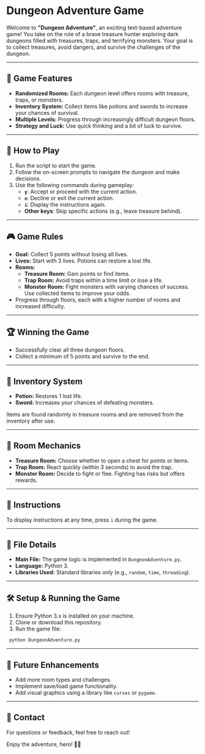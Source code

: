 # Dungeon Adventure Game

Welcome to **"Dungeon Adventure"**, an exciting text-based adventure game! You take on the role of a brave treasure hunter exploring dark dungeons filled with treasures, traps, and terrifying monsters. Your goal is to collect treasures, avoid dangers, and survive the challenges of the dungeon.

---

## 📖 Game Features
- **Randomized Rooms:** Each dungeon level offers rooms with treasure, traps, or monsters.
- **Inventory System:** Collect items like potions and swords to increase your chances of survival.
- **Multiple Levels:** Progress through increasingly difficult dungeon floors.
- **Strategy and Luck:** Use quick thinking and a bit of luck to survive.

---

## 🚀 How to Play

1. Run the script to start the game.
2. Follow the on-screen prompts to navigate the dungeon and make decisions.
3. Use the following commands during gameplay:
   - **`y`**: Accept or proceed with the current action.
   - **`n`**: Decline or exit the current action.
   - **`i`**: Display the instructions again.
   - **Other keys**: Skip specific actions (e.g., leave treasure behind).

---

## 🎮 Game Rules

- **Goal:** Collect 5 points without losing all lives.
- **Lives:** Start with 3 lives. Potions can restore a lost life.
- **Rooms:**
  - **Treasure Room:** Gain points or find items.
  - **Trap Room:** Avoid traps within a time limit or lose a life.
  - **Monster Room:** Fight monsters with varying chances of success. Use collected items to improve your odds.
- Progress through floors, each with a higher number of rooms and increased difficulty.

---

## 🏆 Winning the Game

- Successfully clear all three dungeon floors.
- Collect a minimum of 5 points and survive to the end.

---

## 🧰 Inventory System

- **Potion:** Restores 1 lost life.
- **Sword:** Increases your chances of defeating monsters.

Items are found randomly in treasure rooms and are removed from the inventory after use.

---

## 🔄 Room Mechanics

- **Treasure Room:** Choose whether to open a chest for points or items.
- **Trap Room:** React quickly (within 3 seconds) to avoid the trap.
- **Monster Room:** Decide to fight or flee. Fighting has risks but offers rewards.

---

## 📜 Instructions

To display instructions at any time, press `i` during the game.

---

## 📂 File Details

- **Main File:** The game logic is implemented in `DungeonAdventure.py`.
- **Language:** Python 3. 
- **Libraries Used:** Standard libraries only (e.g., `random`, `time`, `threading`).

---

## 🛠️ Setup & Running the Game

1. Ensure Python 3.x is installed on your machine.
2. Clone or download this repository.
3. Run the game file:
  ```bash
   python DungeonAdventure.py
  ``` 

---
## 📝 Future Enhancements

- Add more room types and challenges.
- Implement save/load game functionality.
- Add visual graphics using a library like `curses` or `pygame`.

---

## 📧 Contact

For questions or feedback, feel free to reach out!

Enjoy the adventure, hero! 🏰✨
